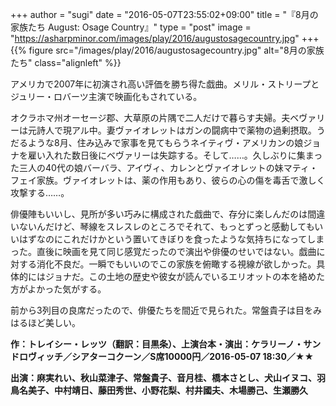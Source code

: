 +++
author = "sugi"
date = "2016-05-07T23:55:02+09:00"
title = "『8月の家族たち August: Osage Country』"
type = "post"
image = "https://asharpminor.com/images/play/2016/augustosagecountry.jpg"
+++
{{% figure src="/images/play/2016/augustosagecountry.jpg" alt="8月の家族たち" class="alignleft" %}}

アメリカで2007年に初演され高い評価を勝ち得た戯曲。メリル・ストリープとジュリー・ロバーツ主演で映画化もされている。

オクラホマ州オーセージ郡、大草原の片隅で二人だけで暮らす夫婦。夫ベヴァリーは元詩人で現アル中。妻ヴァイオレットはガンの闘病中で薬物の過剰摂取。うだるような8月、住み込みで家事を見てもらうネイティヴ・アメリカンの娘ジョナを雇い入れた数日後にベヴァリーは失踪する。そして……。久しぶりに集まった三人の40代の娘バーバラ、アイヴィ、カレンとヴァイオレットの妹マティ・フェイ家族。ヴァイオレットは、薬の作用もあり、彼らの心の傷を毒舌で激しく攻撃する……。

俳優陣もいいし、見所が多い巧みに構成された戯曲で、存分に楽しんだのは間違いないんだけど、琴線をスレスレのところでそれて、もっとずっと感動してもいいはずなのにこれだけかという置いてきぼりを食ったような気持ちになってしまった。直後に映画を見て同じ感覚だったので演出や俳優のせいではない。戯曲に対する消化不良だ。一瞬でもいいのでこの家族を俯瞰する視線が欲しかった。具体的にはジョナだ。この土地の歴史や彼女が読んでいるエリオットの本を絡めた方がよかった気がする。

前から3列目の良席だったので、俳優たちを間近で見られた。常盤貴子は目をみはるほど美しい。

**作：トレイシー・レッツ（翻訳：目黒条）、上演台本・演出：ケラリーノ・サンドロヴィッチ／シアターコクーン／S席10000円／2016-05-07 18:30／★★**

**出演：麻実れい、秋山菜津子、常盤貴子、音月桂、橋本さとし、犬山イヌコ、羽鳥名美子、中村靖日、藤田秀世、小野花梨、村井國夫、木場勝己、生瀬勝久**
